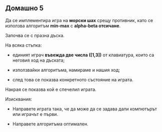 ## Домашно 5

Да се имплементира игра на  **морски шах**  срещу противник, като се използва алгоритъм  **min-max**  с  **alpha-beta отсичане**.

Започва се с празна дъска.

На всяка стъпка:

-   единият играч  **въвежда две числа ([1,3])**  от клавиатура, които са неговия ход на дъската;  
    
-   използвайки алгоритъма,  намираме и нашия ход;
-   след това се показва конкретното състояние на играта.  
    

Накрая се показва кой е спечелил играта.  
  
Изисквания:
- Направете играта така, че да може да се задава дали компютърът или играчът е първи.  

-  Направете алгоритъма оптимален.  